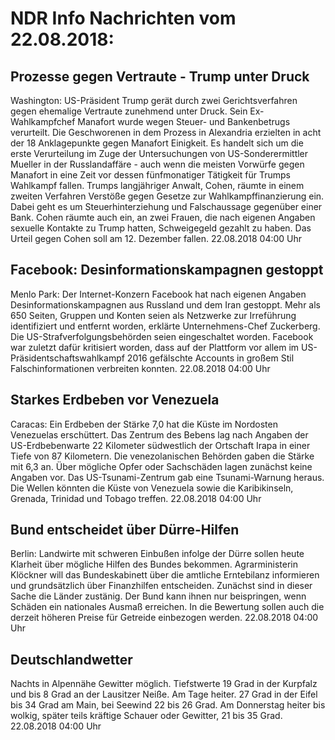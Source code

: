 # NDR Info Nachrichten vom 22.08.2018:


## Prozesse gegen Vertraute - Trump unter Druck
Washington: US-Präsident Trump gerät durch zwei Gerichtsverfahren gegen ehemalige Vertraute zunehmend unter Druck. Sein Ex-Wahlkampfchef Manafort wurde wegen Steuer- und Bankenbetrugs verurteilt. Die Geschworenen in dem Prozess in Alexandria erzielten in acht der 18 Anklagepunkte gegen Manafort Einigkeit. Es handelt sich um die erste Verurteilung im Zuge der Untersuchungen von US-Sonderermittler Mueller in der Russlandaffäre - auch wenn die meisten Vorwürfe gegen Manafort in eine Zeit vor dessen fünfmonatiger Tätigkeit für Trumps Wahlkampf fallen. Trumps langjähriger Anwalt, Cohen, räumte in einem zweiten Verfahren Verstöße gegen Gesetze zur Wahlkampffinanzierung ein. Dabei geht es um Steuerhinterziehung und Falschaussage gegenüber einer Bank. Cohen räumte auch ein, an zwei Frauen, die nach eigenen Angaben sexuelle Kontakte zu Trump hatten, Schweigegeld gezahlt zu haben. Das Urteil gegen Cohen soll am 12. Dezember fallen. 22.08.2018 04:00 Uhr 

## Facebook: Desinformationskampagnen gestoppt
Menlo Park: Der Internet-Konzern Facebook hat nach eigenen Angaben Desinformationskampagnen aus Russland und dem Iran gestoppt. Mehr als 650 Seiten, Gruppen und Konten seien als Netzwerke zur Irreführung identifiziert und entfernt worden, erklärte Unternehmens-Chef Zuckerberg. Die US-Strafverfolgungsbehörden seien eingeschaltet worden. Facebook war zuletzt dafür kritisiert worden, dass auf der Plattform vor allem im US-Präsidentschaftswahlkampf 2016 gefälschte Accounts in großem Stil Falschinformationen verbreiten konnten. 22.08.2018 04:00 Uhr 

## Starkes Erdbeben vor Venezuela
Caracas: Ein Erdbeben der Stärke 7,0 hat die Küste im Nordosten Venezuelas erschüttert. Das Zentrum des Bebens lag nach Angaben der US-Erdbebenwarte 22 Kilometer südwestlich der Ortschaft Irapa in einer Tiefe von 87 Kilometern. Die venezolanischen Behörden gaben die Stärke mit 6,3 an. Über mögliche Opfer oder Sachschäden lagen zunächst keine Angaben vor. Das US-Tsunami-Zentrum gab eine Tsunami-Warnung heraus. Die Wellen könnten die Küste von Venezuela sowie die Karibikinseln, Grenada, Trinidad und Tobago treffen. 22.08.2018 04:00 Uhr 

## Bund entscheidet über Dürre-Hilfen
Berlin:				Landwirte mit schweren Einbußen infolge der Dürre sollen heute Klarheit über mögliche Hilfen des Bundes bekommen. Agrarministerin Klöckner will das Bundeskabinett über die amtliche Erntebilanz informieren und grundsätzlich über Finanzhilfen entscheiden. Zunächst sind in dieser Sache die Länder zustänig. Der Bund kann ihnen nur beispringen, wenn Schäden ein nationales Ausmaß erreichen. In die Bewertung sollen auch die derzeit höheren Preise für Getreide einbezogen werden. 22.08.2018 04:00 Uhr 

## Deutschlandwetter
Nachts in Alpennähe Gewitter möglich. Tiefstwerte 19 Grad in der Kurpfalz und bis 8 Grad an der Lausitzer Neiße. Am Tage heiter. 27 Grad in der Eifel bis 34 Grad am Main, bei Seewind 22 bis 26 Grad. Am Donnerstag heiter bis wolkig, später teils kräftige Schauer oder Gewitter, 21 bis 35 Grad. 22.08.2018 04:00 Uhr 
